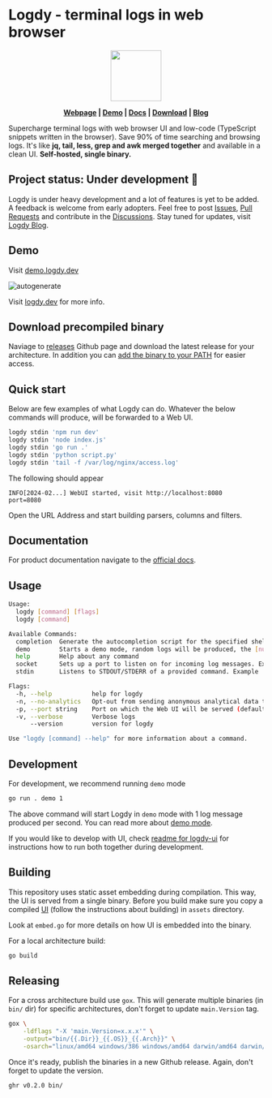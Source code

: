 # Logdy - terminal logs in web browser

<p align="center">
<img src="https://github.com/logdyhq/logdy-core/assets/1653294/9ec8cb3f-0b8f-4523-b600-377444734b9d" height=100/>
</p>

<p align="center">
<strong> <a href="https://logdy.dev">Webpage</a> | 
<a href="https://demo.logdy.dev">Demo</a> | 
<a href="https://logdy.dev/docs/quick-start">Docs</a> | 
<a href="https://github.com/logdyhq/logdy-core/releases">Download</a> | 
<a href="https://logdy.dev/blog">Blog</a></strong>
</p>

Supercharge terminal logs with web browser UI and low-code (TypeScript snippets written in the browser). Save 90% of time searching and browsing logs. It's like **jq, tail, less, grep and awk merged together** and available in a clean UI. **Self-hosted, single binary.**

## Project status: Under development 🚧

Logdy is under heavy development and a lot of features is yet to be added. A feedback is welcome from early adopters. Feel free to post [Issues](https://github.com/logdyhq/logdy-core/issues), [Pull Requests](https://github.com/logdyhq/logdy-core/pulls) and contribute in the [Discussions](https://github.com/logdyhq/logdy-core/discussions). Stay tuned for updates, visit [Logdy Blog](https://logdy.dev/blog).

## Demo
Visit [demo.logdy.dev](https://demo.logdy.dev)


![autogenerate](https://github.com/logdyhq/logdy-core/assets/1653294/bfe09fa8-bbba-46fa-b54d-503f796c7b57)

Visit [logdy.dev](http://logdy.dev) for more info.

## Download precompiled binary

Naviage to [releases](https://github.com/logdyhq/logdy-core/releases) Github page and download the latest release for your architecture.
In addition you can [add the binary to your PATH](https://logdy.dev/docs/how-tos#how-to-add-logdy-to-path) for easier access.

## Quick start
Below are few examples of what Logdy can do. Whatever the below commands will produce, will be forwarded to a Web UI.
```bash
logdy stdin 'npm run dev'
logdy stdin 'node index.js'
logdy stdin 'go run .'
logdy stdin 'python script.py'
logdy stdin 'tail -f /var/log/nginx/access.log'
```
The following should appear
```
INFO[2024-02...] WebUI started, visit http://localhost:8080    port=8080
```

Open the URL Address and start building parsers, columns and filters.

## Documentation

For product documentation navigate to the [official docs](https://logdy.dev/docs/quick-start).

## Usage

```bash
Usage:
  logdy [command] [flags]
  logdy [command]

Available Commands:
  completion  Generate the autocompletion script for the specified shell
  demo        Starts a demo mode, random logs will be produced, the [number] defines a number of messages produced per second
  help        Help about any command
  socket      Sets up a port to listen on for incoming log messages. Example ./logdy socket 8233
  stdin       Listens to STDOUT/STDERR of a provided command. Example ./logdy stdin "npm run dev"

Flags:
  -h, --help           help for logdy
  -n, --no-analytics   Opt-out from sending anonymous analytical data that help improve this product
  -p, --port string    Port on which the Web UI will be served (default "8080")
  -v, --verbose        Verbose logs
      --version        version for logdy

Use "logdy [command] --help" for more information about a command.
```

## Development
For development, we recommend running `demo` mode
```bash
go run . demo 1
```

The above command will start Logdy in `demo` mode with 1 log message produced per second.
You can read more about [demo mode](https://logdy.dev/docs/demo-mode).

If you would like to develop with UI, check [readme for logdy-ui](https://github.com/logdyhq/logdy-ui) for instructions how to run both together during development.

## Building

This repository uses static asset embedding during compilation. This way, the UI is served from a single binary. Before you build make sure you copy a compiled [UI](https://github.com/logdyhq/logdy-ui) (follow the instructions about building) in `assets` directory.

Look at `embed.go` for more details on how UI is embedded into the binary.

For a local architecture build:
```bash
go build
```

## Releasing
For a cross architecture build use `gox`. This will generate multiple binaries (in `bin/` dir) for specific architectures, don't forget to update `main.Version` tag.
```bash
gox \
    -ldflags "-X 'main.Version=x.x.x'" \
    -output="bin/{{.Dir}}_{{.OS}}_{{.Arch}}" \
    -osarch="linux/amd64 windows/386 windows/amd64 darwin/amd64 darwin/arm64 linux/arm64"
```

Once it's ready, publish the binaries in a new Github release. Again, don't forget to update the version.

```bash
ghr v0.2.0 bin/
```
